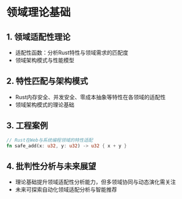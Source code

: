 # 领域理论基础

## 1. 领域适配性理论

- 适配性函数：分析Rust特性与领域需求的匹配度
- 领域架构模式与性能模型

## 2. 特性匹配与架构模式

- Rust内存安全、并发安全、零成本抽象等特性在各领域的适配性
- 领域架构模式的理论基础

## 3. 工程案例

```rust
// Rust在Web与系统编程领域的特性适配
fn safe_add(x: u32, y: u32) -> u32 { x + y }
```

## 4. 批判性分析与未来展望

- 理论基础提升领域适配性分析能力，但多领域协同与动态演化需关注
- 未来可探索自动化领域适配分析与智能推荐
